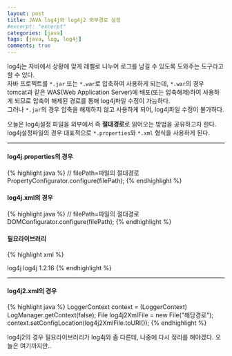 ```yaml
---
layout: post
title: JAVA log4j와 log4j2 외부경로 설정
#excerpt: "excerpt"
categories: [java]
tags: [java, log, log4j]
comments: true
---
```


log4j는 자바에서 상황에 맞게 레벨로 나누어 로그를 남길 수 있도록 도와주는 도구라고 할 수 있다.<br/>
자바 프로젝트를 `*.jar` 또는 `*.war`로 압축하여 사용하게 되는데, `*.war`의 경우 tomcat과 같은 WAS(Web Application Server)에 배포(또는 압축해제)하여 사용하게 되므로 압축이 해제된 경로를 통해 log4j파일 수정이 가능하다.<br/>
그러나 `*.jar`의 경우 압축을 해제하지 않고 사용하게 되어, log4j파일 수정이 불가하다.<br/>
<!-- more -->

오늘은 log4j설정 파일을 외부에서 즉 **절대경로**로 읽어오는 방법을 공유하고자 한다.<br/>
log4j설정파일의 경우 대표적으로 `*.properties`와 `*.xml` 형식을 사용하게 된다.<br/>

---

#### log4j.properties의 경우
{% highlight java %} 
// filePath=파일의 절대경로
PropertyConfigurator.configure(filePath);
{% endhighlight %}

#### log4j.xml의 경우
{% highlight java %} 
// filePath=파일의 절대경로
DOMConfigurator.configure(filePath);
{% endhighlight %}


#### 필요라이브러리
{% highlight xml %} 
<!-- Maven dependency -->
<dependency>
  <groupId>log4j</groupId>
  <artifactId>log4j</artifactId>
  <version>1.2.16</version>
</dependency>
{% endhighlight %}

---

#### log4j2.xml의 경우
{% highlight java %} 
LoggerContext context = (LoggerContext) LogManager.getContext(false);
File log4j2XmlFile = new File("해당경로");
context.setConfigLocation(log4j2XmlFile.toURI());
{% endhighlight %}


log4j2의 경우 필요라이브러리가 log4j와 좀 다른데, 나중에 다시 정리를 해야겠다.
오늘은 여기까지만..
